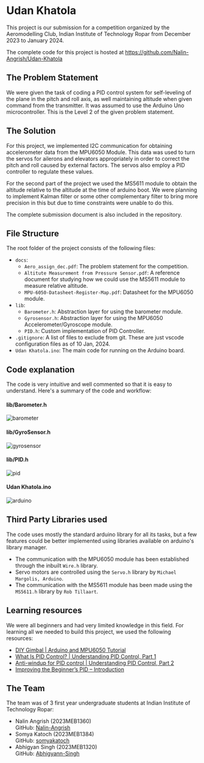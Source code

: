 # Udan Khatola
This project is our submission for a competition organized by the Aeromodelling Club, Indian Institute of Technology Ropar from December 2023 to January 2024.  
  
The complete code for this project is hosted at https://github.com/Nalin-Angrish/Udan-Khatola

## The Problem Statement
We were given the task of coding a PID control system for self-leveling of the plane in the pitch and roll axis, as well maintaining altitude when given command from the transmitter. It was assumed to use the Arduino Uno microcontroller. This is the Level 2 of the given problem statement.

## The Solution
For this project, we implemented I2C communication for obtaining accelerometer data from the MPU6050 Module. This data was used to turn the servos for ailerons and elevators appropriately in order to correct the pitch and roll caused by external factors. The servos also employ a PID controller to regulate these values.  
  
For the second part of the project we used the MS5611 module to obtain the altitude relative to the altitude at the time of arduino boot. We were planning to implement Kalman filter or some other complementary filter to bring more precision in this but due to time constraints were unable to do this.  
  
The complete submission document is also included in the repository.

## File Structure
The root folder of the project consists of the following files:
- `docs`:
  - `Aero_assign_dec.pdf`: The problem statement for the competition.
  - `Altitute Measurement from Pressure Sensor.pdf`: A reference document for studying how we could use the MS5611 module to measure relative altitude.
  - `MPU-6050-Datasheet-Register-Map.pdf`: Datasheet for the MPU6050 module.
- `lib`:
  - `Barometer.h`: Abstraction layer for using the barometer module.
  - `Gyrosensor.h`: Abstraction layer for using the MPU6050 Accelerometer/Gyroscope module.
  - `PID.h`: Custom implementation of PID Controller.
- `.gitignore`: A list of files to exclude from git. These are just vscode configuration files as of 10 Jan, 2024.
- `Udan Khatola.ino`: The main code for running on the Arduino board.

## Code explanation
The code is very intuitive and well commented so that it is easy to understand. Here's a summary of the code and workflow:
#### lib/Barometer.h
![barometer](https://github.com/Nalin-Angrish/Udan-Khatola/assets/54469875/35d22c62-60c8-426e-a516-38f640cde2f5)
#### lib/GyroSensor.h
![gyrosensor](https://github.com/Nalin-Angrish/Udan-Khatola/assets/54469875/b97d3513-9059-40fa-8a93-c0c6339b286e)
#### lib/PID.h
![pid](https://github.com/Nalin-Angrish/Udan-Khatola/assets/54469875/7f5af4f1-6dc9-444a-804e-a2a3cd98af0b)
#### Udan Khatola.ino
![arduino](https://github.com/Nalin-Angrish/Udan-Khatola/assets/54469875/c81448eb-c0b9-4d79-a6ec-cf4cec96f3c6)

## Third Party Libraries used
The code uses mostly the standard arduino library for all its tasks, but a few features could be better implemented using libraries available on arduino's library manager.
- The communication with the MPU6050 module has been established through the inbuilt `Wire.h` library.
- Servo motors are controlled using the `Servo.h` library by `Michael Margolis, Arduino`.
- The communication with the MS5611 module has been made using the `MS5611.h` library by `Rob Tillaart`.
  
## Learning resources
We were all beginners and had very limited knowledge in this field. For learning all we needed to build this project, we used the following resources:
- [DIY Gimbal | Arduino and MPU6050 Tutorial](https://youtu.be/UxABxSADZ6U?si=g_daL5vl091i2JGe)
- [What Is PID Control? | Understanding PID Control, Part 1](https://youtu.be/wkfEZmsQqiA?si=tAEa2qYFN7nJQBxK)
- [Anti-windup for PID control | Understanding PID Control, Part 2](https://youtu.be/NVLXCwc8HzM?si=QW_AkcbqYHsvaD8n)
- [Improving the Beginner’s PID – Introduction](http://tinyurl.com/pidtut)

## The Team
The team was of 3 first year undergraduate students at Indian Institute of Technology Ropar:
- Nalin Angrish (2023MEB1360)    
    GitHub: [Nalin-Angrish](https://github.com/Nalin-Angrish)
- Somya Katoch (2023MEB1384)    
    GitHub: [somyakatoch](https://github.com/somyakatoch)
- Abhigyan Singh (2023MEB1320)    
    GitHub: [Abhigyann-Singh](https://github.com/Abhigyann-Singh)
